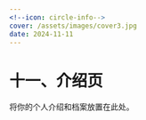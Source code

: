 ```yaml
---
<!--icon: circle-info-->
cover: /assets/images/cover3.jpg
date: 2024-11-11
---
```


# 十一、介绍页

将你的个人介绍和档案放置在此处。
